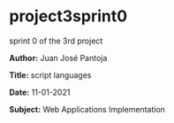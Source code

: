# project3sprint0
sprint 0 of the 3rd project

**Author:** Juan José Pantoja

**Title:** script languages

**Date:** 11-01-2021

**Subject:** Web Applications Implementation